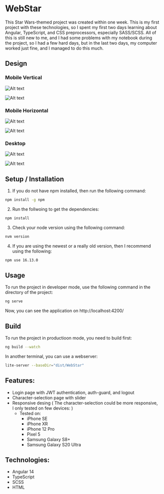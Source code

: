# WebStar

This Star Wars-themed project was created within one week.
This is my first project with these technologies, so I spent my first two days learning about Angular, TypeScript, and CSS preprocessors,
especially SASS/SCSS. All of this is still new to me, and I had some problems with my notebook during the project, so I had a few hard days,
but in the last two days, my computer worked just fine, and I managed to do this much.

## Design

### Mobile Vertical
![Alt text](./design/login-mobile-vertical.png )

![Alt text](./design/cs-mobile-vertical.png )

### Mobile Horizontal
![Alt text](./design/login-mobile-horizontal.png )

![Alt text](./design/cs-mobile-horizontal.png )

### Desktop
![Alt text](./design/login-desktop.png )

![Alt text](./design/cs-desktop.png )

## Setup / Installation

1. If you do not have npm installed, then run the following command:

```bash
npm install -g npm
```

2. Run the follwoing to get the dependencies:

```bash
npm install
```

3. Check your node version using the following command:

```bash
nvm version
```

4. If you are using the newest or a really old version, then I recommend using the following:

```bash
npm use 16.13.0
```

## Usage

To run the project in developer mode, use the following command in the directory of the project:

```bash
ng serve
```

Now, you can see the application on http://localhost:4200/

## Build

To run the project in productioon mode, you need to build first:

```bash
ng build --watch
```

In another terminal, you can use a webserver:

```bash
lite-server --baseDir="dist/WebStar"
```

## Features:

- Login page with JWT authentication, auth-guard, and logout
- Character-selection page with slider
- Responsive desing ( The character-selection could be more responsive, I only tested on few devices: )
  - Tested on:
    - iPhone SE
    - iPhone XR
    - iPhone 12 Pro
    - Pixel 5
    - Samsung Galaxy S8+
    - Samsung Galaxy S20 Ultra
   
## Technologies:

- Angular 14
- TypeScript
- SCSS
- HTML

